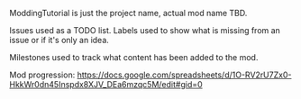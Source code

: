 ModdingTutorial is just the project name, actual mod name TBD.

Issues used as a TODO list. Labels used to show what is missing from an issue or if it's only an idea.

Milestones used to track what content has been added to the mod.

Mod progression: https://docs.google.com/spreadsheets/d/1O-RV2rU7Zx0-HkkWr0dn45Inspdx8XJV_DEa6mzqc5M/edit#gid=0

